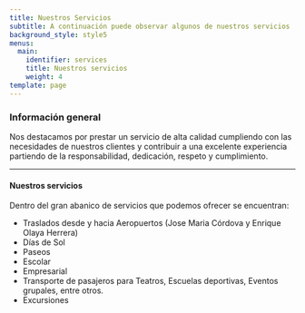 ```yaml
---
title: Nuestros Servicios
subtitle: A continuación puede observar algunos de nuestros servicios
background_style: style5
menus:
  main:
    identifier: services
    title: Nuestros servicios
    weight: 4
template: page
---
```

### Información general

Nos destacamos por prestar un servicio de alta calidad cumpliendo con las necesidades de nuestros clientes y contribuir a una excelente experiencia partiendo de la responsabilidad, dedicación, respeto y cumplimiento.

- - -

#### Nuestros servicios

Dentro del gran abanico de servicios que podemos ofrecer se encuentran:

* Traslados desde y hacia Aeropuertos (Jose Maria Córdova y Enrique Olaya Herrera)
* Días de Sol
* Paseos
* Escolar
* Empresarial
* Transporte de pasajeros para Teatros, Escuelas deportivas, Eventos grupales, entre otros.
* Excursiones
